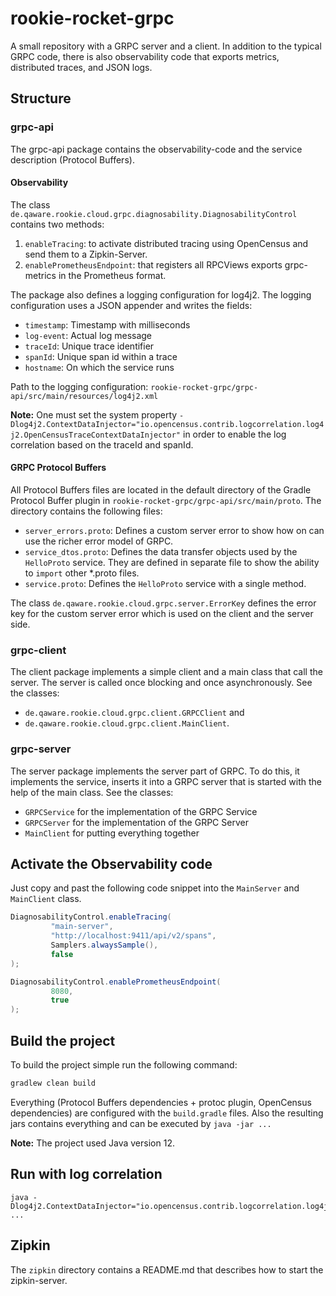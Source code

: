 # rookie-rocket-grpc

A small repository with a GRPC server and a client. In addition to the typical GRPC code, there is also observability code that exports metrics, distributed traces, and JSON logs.

## Structure

### grpc-api
The grpc-api package contains the observability-code and the service description (Protocol Buffers).

#### Observability
The class `de.qaware.rookie.cloud.grpc.diagnosability.DiagnosabilityControl` contains two methods:

1) `enableTracing`: to activate distributed tracing using OpenCensus and send them to a Zipkin-Server.
2) `enablePrometheusEndpoint`: that registers all RPCViews exports grpc-metrics in the Prometheus format.

The package also defines a logging configuration for log4j2. The logging configuration uses a JSON appender and writes the fields:
- `timestamp`: Timestamp with milliseconds
- `log-event`: Actual log message
- `traceId`: Unique trace identifier
- `spanId`: Unique span id within a trace
- `hostname`: On which the service runs

Path to the logging configuration: `rookie-rocket-grpc/grpc-api/src/main/resources/log4j2.xml`

**Note:** One must set the system property `-Dlog4j2.ContextDataInjector="io.opencensus.contrib.logcorrelation.log4j2.OpenCensusTraceContextDataInjector"` in order to enable the log correlation based on the traceId and spanId. 

#### GRPC Protocol Buffers
All Protocol Buffers files are located in the default directory of the Gradle Protocol Buffer plugin in `rookie-rocket-grpc/grpc-api/src/main/proto`.
The directory contains the following files:
- `server_errors.proto`: Defines a custom server error to show how on can use the richer error model of GRPC.
- `service_dtos.proto`: Defines the data transfer objects used by the `HelloProto` service. They are defined in separate file to show the ability to `import` other *.proto files.
- `service.proto`: Defines the `HelloProto` service with a single method. 

The class `de.qaware.rookie.cloud.grpc.server.ErrorKey` defines the error key for the custom server error which is used on the client and the server side.

### grpc-client
The client package implements a simple client and a main class that call the server. The server is called once blocking and once asynchronously.
See the classes: 
- `de.qaware.rookie.cloud.grpc.client.GRPCClient` and
- `de.qaware.rookie.cloud.grpc.client.MainClient`.

### grpc-server
The server package implements the server part of GRPC. To do this, it implements the service, inserts it into a GRPC server that is started with the help of the main class.
See the classes:
- `GRPCService` for the implementation of the GRPC Service
- `GRPCServer` for the implementation of the GRPC Server
- `MainClient` for putting everything together

## Activate the Observability code
Just copy and past the following code snippet into the `MainServer` and `MainClient` class.

```java
DiagnosabilityControl.enableTracing(
         "main-server",
         "http://localhost:9411/api/v2/spans",
         Samplers.alwaysSample(),
         false
);

DiagnosabilityControl.enablePrometheusEndpoint(
         8080,
         true
);
```

## Build the project
To build the project simple run the following command:
````bash
gradlew clean build
````

Everything (Protocol Buffers dependencies + protoc plugin, OpenCensus dependencies) are configured with the `build.gradle` files.
Also the resulting jars contains everything and can be executed by `java -jar ...`

**Note:** The project used Java version 12.

## Run with log correlation
```
java -Dlog4j2.ContextDataInjector="io.opencensus.contrib.logcorrelation.log4j2.OpenCensusTraceContextDataInjector" ...
```

## Zipkin
The `zipkin` directory contains a README.md that describes how to start the zipkin-server.